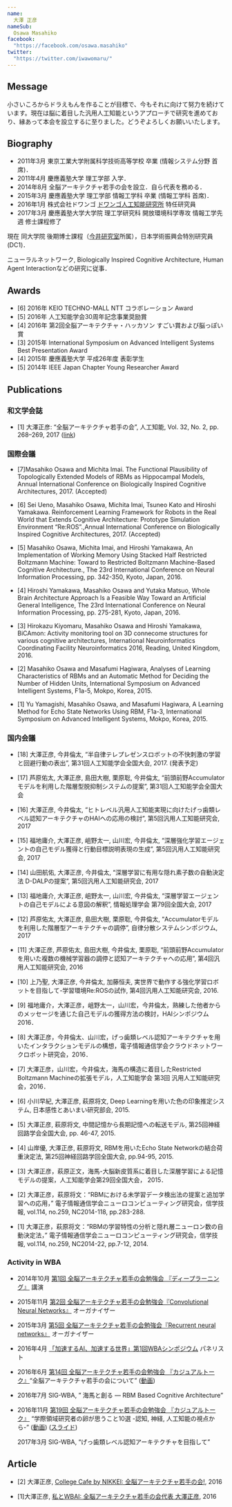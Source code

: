 ```yaml
---
name:
  大澤 正彦
nameSub:
  Osawa Masahiko
facebook:
  "https://facebook.com/osawa.masahiko"
twitter:
  "https://twitter.com/iwawomaru/"
---
```


## Message
小さいころからドラえもんを作ることが目標で、今もそれに向けて努力を続けています。現在は脳に着目した汎用人工知能というアプローチで研究を進めており、縁あって本会を設立するに至りました。どうぞよろしくお願いいたします。

## Biography
- 2011年3月 東京工業大学附属科学技術高等学校 卒業 (情報システム分野 首席)．
- 2011年4月 慶應義塾大学 理工学部 入学．
- 2014年8月 全脳アーキテクチャ若手の会を設立．自ら代表を務める．
- 2015年3月 慶應義塾大学 理工学部 情報工学科 卒業 (情報工学科 首席)．
- 2016年1月 株式会社ドワンゴ [ドワンゴ人工知能研究所](http://ailab.dwango.co.jp/) 特任研究員
- 2017年3月 慶應義塾大学大学院 理工学研究科 開放環境科学専攻 情報工学先週 修士課程修了

現在 同大学院 後期博士課程（[今井研究室](http://www.ailab.ics.keio.ac.jp/)所属），日本学術振興会特別研究員(DC1)．

ニューラルネットワーク, Biologically Inspired Cognitive Architecture, Human Agent Interactionなどの研究に従事．

## Awards
- [6] 2016年 KEIO TECHNO-MALL NTT コラボレーション Award
- [5] 2016年 人工知能学会30周年記念事業奨励賞
- [4] 2016年 第2回全脳アーキテクチャ・ハッカソン すごい賞および脳っぽい賞
- [3] 2015年 International Symposium on Advanced Intelligent Systems Best Presentation Award
- [4] 2015年 慶應義塾大学 平成26年度 表彰学生
- [5] 2014年 IEEE Japan Chapter Young Researcher Award


## Publications

### 和文学会誌

- [1] 大澤正彦: “全脳アーキテクチャ若手の会”, 人工知能, Vol. 32, No. 2, pp. 268–269, 2017 ([link](https://jsai.ixsq.nii.ac.jp/ej/?action=pages_view_main&active_action=repository_view_main_item_detail&item_id=8649&item_no=1&page_id=13&block_id=23))

### 国際会議

- [7]Masahiko Osawa and Michita Imai. The Functional Plausibility of Topologically Extended Models of RBMs as Hippocampal Models, Annual International Conference on Biologically Inspired Cognitive Architectures, 2017. (Accepted)

- [6] Sei Ueno, Masahiko Osawa, Michita Imai, Tsuneo Kato and Hiroshi Yamakawa. Reinforcement Learning Framework for Robots in the Real World that Extends Cognitive Architecture: Prototype Simulation Environment “Re:ROS”.,Annual International Conference on Biologically Inspired Cognitive Architectures, 2017. (Accepted)

- [5] Masahiko Osawa, Michita Imai, and Hiroshi Yamakawa, An Implementation of Working Memory Using Stacked Half Restricted Boltzmann Machine: Toward to Restricted Boltzmann Machine-Based Cognitive Architecture., The 23rd International Conference on Neural Information Processing, pp. 342-350, Kyoto, Japan, 2016.

- [4] Hiroshi Yamakawa, Masahiko Osawa and Yutaka Matsuo, Whole Brain Architecture Approach Is a Feasible Way Toward an Artificial General Intelligence, The 23rd International Conference on Neural Information Processing, pp. 275-281, Kyoto, Japan, 2016.

- [3] Hirokazu Kiyomaru, Masahiko Osawa and Hiroshi Yamakawa, BiCAmon: Activity monitoring tool on 3D connecome structures for various cognitive architectures, International Neuroinformatics Coordinating Facility Neuroinformatics 2016, Reading, United Kingdom, 2016.

- [2] Masahiko Osawa and Masafumi Hagiwara, Analyses of Learning Characteristics of RBMs and an Automatic Method for Deciding the Number of Hidden Units, International Symposium on Advanced Intelligent Systems, F1a-5, Mokpo, Korea, 2015.

- [1] Yu Yamagishi, Masahiko Osawa, and Masafumi Hagiwara, A Learning Method for Echo State Networks Using RBM, F1a-3, International Symposium on Advanced Intelligent Systems, Mokpo, Korea, 2015.

### 国内会議

- [18] 大澤正彦, 今井倫太, “半自律テレプレゼンスロボットの不快刺激の学習と回避行動の表出”, 第31回人工知能学会全国大会, 2017. (発表予定)

- [17] 芦原佑太, 大澤正彦, 島田大樹, 栗原聡, 今井倫太, “前頭前野Accumulatorモデルを利用した階層型脱抑制システムの提案”, 第31回人工知能学会全国大会

- [16] 大澤正彦, 今井倫太, “ヒトレベル汎用人工知能実現に向けたげっ歯類レベル認知アーキテクチャのHAIへの応用の検討”, 第5回汎用人工知能研究会, 2017

- [15] 福地庸介, 大澤正彦, 岨野太一, 山川宏, 今井倫太, “深層強化学習エージェントの自己モデル獲得と行動目標説明表現の生成”, 第5回汎用人工知能研究会, 2017

- [14] 山田航佑, 大澤正彦, 今井倫太, “深層学習に有用な隠れ素子数の自動決定法 D-DALPの提案”, 第5回汎用人工知能研究会, 2017

- [13] 福地庸介, 大澤正彦, 岨野太一, 山川宏, 今井倫太, “深層学習エージェントの自己モデルによる意図の解釈”, 情報処理学会 第79回全国大会, 2017

- [12] 芦原佑太, 大澤正彦, 島田大樹, 栗原聡, 今井倫太, “Accumulatorモデルを利用した階層型アーキテクチャの調停”, 自律分散システムシンポジウム, 2017

- [11] 大澤正彦, 芦原佑太, 島田大樹, 今井倫太, 栗原聡, “前頭前野Accumulatorを用いた複数の機械学習器の調停と認知アーキテクチャへの応用”, 第4回汎用人工知能研究会, 2016

- [10] 上乃聖, 大澤正彦, 今井倫太, 加藤恒夫, 実世界で動作する強化学習ロボットを目指して-学習環境Re:ROSの試作, 第4回汎用人工知能研究会, 2016.

- [9] 福地庸介，大澤正彦，岨野太一，山川宏，今井倫太，熟練した他者からのメッセージを通じた自己モデルの獲得方法の検討，HAIシンポジウム 2016．

- [8] 大澤正彦，今井倫太、山川宏，げっ歯類レベル認知アーキテクチャを用いたインタラクションモデルの構想，電子情報通信学会クラウドネットワークロボット研究会，2016．

- [7] 大澤正彦，山川宏，今井倫太，海馬の構造に着目したRestricted Boltzmann Machineの拡張モデル，人工知能学会 第3回 汎用人工知能研究会，2016．

- [6] 小川早紀, 大澤正彦, 萩原将文, Deep Learningを用いた色の印象推定システム, 日本感性とあいまい研究部会, 2015.

- [5] 大澤正彦, 萩原将文, 中間記憶から長期記憶への転送モデル, 第25回神経回路学会全国大会, pp. 46-47, 2015.

- [4] 山岸優, 大澤正彦, 萩原将文, RBMを用いたEcho State Networkの結合荷重決定法, 第25回神経回路学回全国大会, pp.94-95, 2015.

- [3] 大澤正彦，萩原正文，海馬-大脳新皮質系に着目した深層学習による記憶モデルの提案，人工知能学会第29回全国大会， 2015．

- [2] 大澤正彦，萩原将文：“RBMにおける未学習データ検出法の提案と追加学習への応用，” 電子情報通信学会ニューロコンピューティング研究会，信学技報, vol.114, no.259, NC2014-118, pp.283-288.

- [1] 大澤正彦，萩原将文：“RBMの学習特性の分析と隠れ層ニューロン数の自動決定法，” 電子情報通信学会ニューロコンピューティング研究会，信学技報, vol.114, no.259, NC2014-22, pp.7-12, 2014.

### Activity in WBA
- 2014年10月 [第1回 全脳アーキテクチャ若手の会勉強会 『ディープラーニング』](http://wbawakate.jp/posts/events/1st/) 講演

- 2015年11月 [第2回 全脳アーキテクチャ若手の会勉強会『Convolutional Neural Networks』](http://wbawakate.jp/posts/events/2nd/) オーガナイザー

- 2015年3月 [第5回 全脳アーキテクチャ若手の会勉強会『Recurrent neural networks』](http://wbawakate.jp/posts/events/5th/) オーガナイザー

- 2016年4月 [「加速するAI、加速する世界」第1回WBAシンポジウム](http://wba-initiative.org/1079/) パネリスト

- 2016年6月 [第14回 全脳アーキテクチャ若手の会勉強会 『カジュアルトーク』](http://wbawakate.jp/posts/events/14th/)“全脳アーキテクチャ若手の会について” ([動画](https://www.youtube.com/watch?v=Z6iKBaTeArs))

- 2016年7月 SIG-WBA, ” 海馬と創る — RBM Based Cognitive Architecture”

- 2016年11月 [第19回 全脳アーキテクチャ若手の会勉強会 『カジュアルトーク』](http://wbawakate.jp/posts/events/19th/) “学際領域研究者の卵が思うこと10選 -認知, 神経, 人工知能の視点から-” ([動画](https://www.youtube.com/watch?v=5_xojZrZCjc)) ([スライド](https://www.slideshare.net/osawamasahiko/10-19-69745096))

  2017年3月 SIG-WBA, “げっ歯類レベル認知アーキテクチャを目指して”

## Article
- [2] 大澤正彦, [College Cafe by  NIKKEI: 全脳アーキテクチャ若手の会!](http://college.nikkei.co.jp/series/7714.html), 2016

- [1]大澤正彦, [私とWBAI: 全脳アーキテクチャ若手の会代表 大澤正彦](http://wba-initiative.org/1544/), 2016
